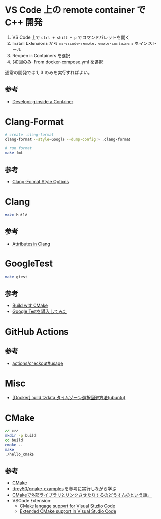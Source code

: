 # VS Code 上の remote container で C++ 開発

1. VS Code 上で ```ctrl + shift + p``` でコマンドパレットを開く
2. Install Extensions から ```ms-vscode-remote.remote-containers``` をインストール
3. Reopen in Containers を選択
4. (初回のみ) From docker-compose.yml を選択

通常の開発では 1, 3 のみを実行すればよい。

## 参考
* [Developing inside a Container](https://code.visualstudio.com/docs/remote/containers)

# Clang-Format

```bash
# create .clang-format
clang-format --style=Google --dump-config > .clang-format

# run format
make fmt
```

## 参考
* [Clang-Format Style Options](https://clang.llvm.org/docs/ClangFormat.html)

# Clang

```bash
make build
```

## 参考
* [Attributes in Clang](https://clang.llvm.org/docs/ClangCommandLineReference.html)

# GoogleTest

```bash
make gtest
```

## 参考
* [Build with CMake](https://github.com/google/googletest/blob/master/googletest/README.md#build-with-cmake)
* [Google Testを導入してみた](https://qiita.com/y-vectorfield/items/6238cfd2d9c34aefe364)

# GitHub Actions

## 参考
* [actions/checkout#usage](https://github.com/actions/checkout#usage)

# Misc

* [[Docker] build tzdata タイムゾーン選択回避方法(ubuntu)](https://sleepless-se.net/2018/07/31/docker-build-tzdata-ubuntu/)

# CMake
```bash
cd src
mkdir -p build
cd build
cmake ..
make
./hello_cmake
```
## 参考
* [CMake](https://cmake.org/download/)
* [ttroy50/cmake-examples](https://github.com/ttroy50/cmake-examples) を参考に実行しながら学ぶ
* [CMakeで外部ライブラリとリンクさせたりするのどうすんのという話。](https://blog.neno.dev/entry/2018/06/12/so-using-cmake/)
* VSCode Extension:
  * [CMake langage support for Visual Studio Code](https://marketplace.visualstudio.com/items?itemName=twxs.cmake)
  * [Extended CMake support in Visual Studio Code](https://marketplace.visualstudio.com/items?itemName=ms-vscode.cmake-tools)
